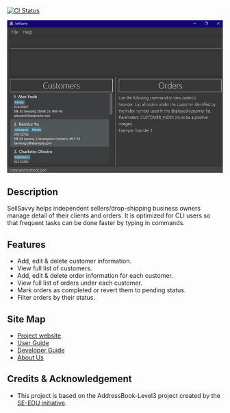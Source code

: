 [![CI Status](https://github.com/AY2425S1-CS2103T-F14a-2/tp/actions/workflows/gradle.yml/badge.svg)](https://github.com/AY2425S1-CS2103T-F14a-2/tp/actions)

![Ui](docs/images/Ui.png)

## Description
SellSavvy helps independent sellers/drop-shipping business owners manage detail of their clients and orders.
It is optimized for CLI users so that frequent tasks can be done faster by typing in commands.

## Features
- Add, edit & delete customer information.
- View full list of customers.
- Add, edit & delete order information for each customer.
- View full list of orders under each customer.
- Mark orders as completed or revert them to pending status.
- Filter orders by their status.

## Site Map
- [Project website](https://ay2425s1-cs2103t-f14a-2.github.io/tp/)
- [User Guide](https://ay2425s1-cs2103t-f14a-2.github.io/tp/UserGuide.html)
- [Developer Guide](https://ay2425s1-cs2103t-f14a-2.github.io/tp/DeveloperGuide.html)
- [About Us](https://ay2425s1-cs2103t-f14a-2.github.io/tp/AboutUs.html)

## Credits & Acknowledgement
* This project is based on the AddressBook-Level3 project created by the [SE-EDU initiative](https://se-education.org).
